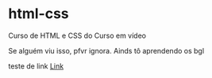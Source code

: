 # html-css
 Curso de HTML e CSS do Curso em vídeo

Se alguém viu isso, pfvr ignora. Ainds tô aprendendo os bgl

teste de link 
<a href="https://ribeirolk.github.io/html-css/">Link</a>